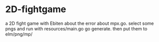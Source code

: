 # 2D-fightgame
a 2D fight game with Ebiten
about the error about mpx.go. select some pngs and run with resources/main.go go generate. then put them to elm/png/mp/
